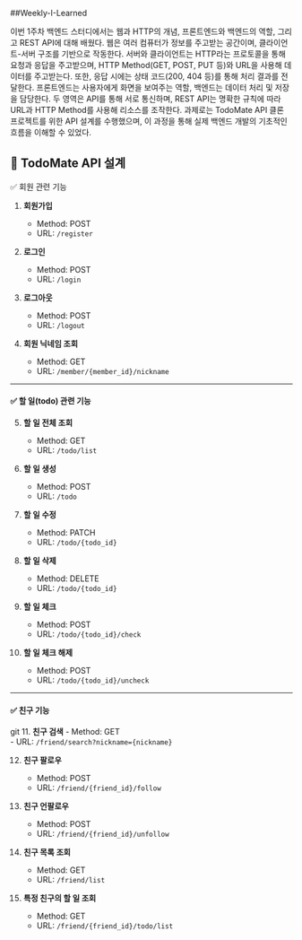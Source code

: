 ##Weekly-I-Learned

이번 1주차 백엔드 스터디에서는 웹과 HTTP의 개념, 프론트엔드와 백엔드의 역할, 그리고 REST API에 대해 배웠다. 웹은 여러 컴퓨터가 정보를 주고받는 공간이며, 클라이언트-서버 구조를 기반으로 작동한다. 서버와 클라이언트는 HTTP라는 프로토콜을 통해 요청과 응답을 주고받으며, HTTP Method(GET, POST, PUT 등)와 URL을 사용해 데이터를 주고받는다. 또한, 응답 시에는 상태 코드(200, 404 등)를 통해 처리 결과를 전달한다. 프론트엔드는 사용자에게 화면을 보여주는 역할, 백엔드는 데이터 처리 및 저장을 담당한다. 두 영역은 API를 통해 서로 통신하며, REST API는 명확한 규칙에 따라 URL과 HTTP Method를 사용해 리소스를 조작한다. 과제로는 TodoMate API 클론 프로젝트를 위한 API 설계를 수행했으며, 이 과정을 통해 실제 백엔드 개발의 기초적인 흐름을 이해할 수 있었다.


## 📌 TodoMate API 설계

 ✅ 회원 관련 기능

1. **회원가입**
   - Method: POST  
   - URL: `/register`

2. **로그인**
   - Method: POST  
   - URL: `/login`

3. **로그아웃**
   - Method: POST  
   - URL: `/logout`

4. **회원 닉네임 조회**
   - Method: GET  
   - URL: `/member/{member_id}/nickname`

---

#### ✅ 할 일(todo) 관련 기능

5. **할 일 전체 조회**
   - Method: GET  
   - URL: `/todo/list`

6. **할 일 생성**
   - Method: POST  
   - URL: `/todo`

7. **할 일 수정**
   - Method: PATCH  
   - URL: `/todo/{todo_id}`

8. **할 일 삭제**
   - Method: DELETE  
   - URL: `/todo/{todo_id}`

9. **할 일 체크**
   - Method: POST  
   - URL: `/todo/{todo_id}/check`

10. **할 일 체크 해제**
    - Method: POST  
    - URL: `/todo/{todo_id}/uncheck`

---

#### ✅ 친구 기능
git 
11. **친구 검색**
    - Method: GET  
    - URL: `/friend/search?nickname={nickname}`

12. **친구 팔로우**
    - Method: POST  
    - URL: `/friend/{friend_id}/follow`

13. **친구 언팔로우**
    - Method: POST  
    - URL: `/friend/{friend_id}/unfollow`

14. **친구 목록 조회**
    - Method: GET  
    - URL: `/friend/list`

15. **특정 친구의 할 일 조회**
    - Method: GET  
    - URL: `/friend/{friend_id}/todo/list`
